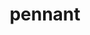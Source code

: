 ---
title: "pennant"
layout: cache
categories: [package, develop-2023-06-25]
meta: {"versions": ["0.9"], "compilers": ["gcc@=7.3.1"], "oss": ["amzn2"], "platforms": ["linux"], "targets": ["aarch64", "neoverse_n1", "x86_64_v3"], "stacks": ["aws-ahug", "aws-ahug-aarch64", "root"], "num_specs": 3, "num_specs_by_stack": {"root": 3, "aws-ahug-aarch64": 2, "aws-ahug": 1}}
spec_details: [{"hash": "wvtoto46m5d6rce6rhrfx4pqkrdkl4ho", "compiler": "gcc@=7.3.1", "versions": ["0.9"], "os": "amzn2", "platform": "linux", "target": "neoverse_n1", "variants": ["build_system=makefile", "~debug", "+mpi", "+openmp"], "stacks": ["root", "aws-ahug-aarch64"], "size": "-", "tarball": "https://binaries.spack.io/develop-2023-06-25/build_cache/linux-amzn2-neoverse_n1/gcc-7.3.1/pennant-0.9/linux-amzn2-neoverse_n1-gcc-7.3.1-pennant-0.9-wvtoto46m5d6rce6rhrfx4pqkrdkl4ho.spack"}, {"hash": "p2d3auy7xarewt5pe2jcvxrgrp7yrwdr", "compiler": "gcc@=7.3.1", "versions": ["0.9"], "os": "amzn2", "platform": "linux", "target": "aarch64", "variants": ["build_system=makefile", "~debug", "+mpi", "+openmp"], "stacks": ["root", "aws-ahug-aarch64"], "size": "-", "tarball": "https://binaries.spack.io/develop-2023-06-25/build_cache/linux-amzn2-aarch64/gcc-7.3.1/pennant-0.9/linux-amzn2-aarch64-gcc-7.3.1-pennant-0.9-p2d3auy7xarewt5pe2jcvxrgrp7yrwdr.spack"}, {"hash": "amtdwoookyckgswhiur2qiej4tzha5zo", "compiler": "gcc@=7.3.1", "versions": ["0.9"], "os": "amzn2", "platform": "linux", "target": "x86_64_v3", "variants": ["build_system=makefile", "~debug", "+mpi", "+openmp"], "stacks": ["aws-ahug", "root"], "size": "-", "tarball": "https://binaries.spack.io/develop-2023-06-25/build_cache/linux-amzn2-x86_64_v3/gcc-7.3.1/pennant-0.9/linux-amzn2-x86_64_v3-gcc-7.3.1-pennant-0.9-amtdwoookyckgswhiur2qiej4tzha5zo.spack"}]
---